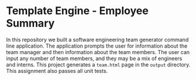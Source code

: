 # Template Engine - Employee Summary

In this repository we built a software engineering team generator command line application. The application prompts the user for information about the team manager and then information about the team members. The user can input any number of team members, and they may be a mix of engineers and interns. This project generates a `team.html` page in the `output` directory. This assignment also passes all unit tests.
